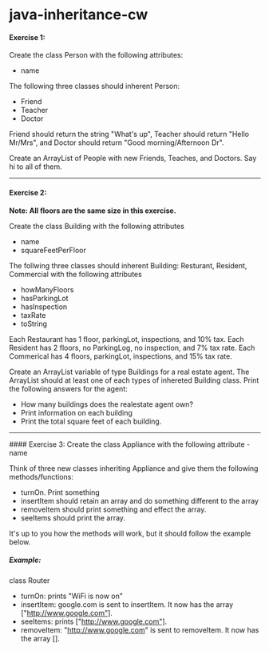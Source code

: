 # java-inheritance-cw

#### Exercise 1: 
Create the class Person with the following attributes:
- name

The following three classes should inherent Person:
- Friend
- Teacher
- Doctor

Friend should return the string "What's up", Teacher should return "Hello Mr/Mrs", and Doctor should return "Good morning/Afternoon Dr".

Create an ArrayList of People with new Friends, Teaches, and Doctors. Say hi to all of them.

<hr>

#### Exercise 2:
<strong>Note: All floors are the same size in this exercise.</strong>

Create the class Building with the following attributes
- name
- squareFeetPerFloor

The follwing three classes should inherent Building: Resturant, Resident, Commercial with the following attributes
- howManyFloors
- hasParkingLot
- hasInspection
- taxRate
- toString

Each Restaurant has 1 floor, parkingLot, inspections, and 10% tax.
Each Resident has 2 floors, no ParkingLog, no inspection, and 7% tax rate.
Each Commerical has 4 floors, parkingLot, inspections, and 15% tax rate. 

Create an ArrayList variable of type Buildings for a real estate agent. The ArrayList should at least one of each types of inhereted Building class. Print the following answers for the agent:
- How many buildings does the realestate agent own?
- Print information on each building
- Print the total square feet of each building.

<hr>
#### Exercise 3: 
Create the class Appliance with the following attribute
- name

Think of three new classes inheriting Appliance and give them the following methods/functions:
- turnOn. Print something
- insertItem should retain an array and do something different to the array
- removeItem should print something and effect the array.
- seeItems should print the array.

It's up to you how the methods will work, but it should follow the example below.

##### Example:
class Router
- turnOn: prints "WiFi is now on"
- insertItem: google.com is sent to insertItem. It now has the array ["http://www.google.com"].
- seeItems: prints ["http://www.google.com"].
- removeItem: "http://www.google.com" is sent to removeItem. It now has the array [].
